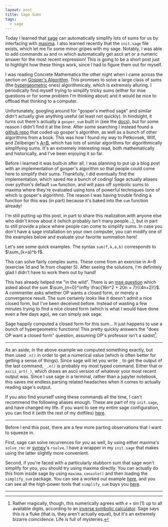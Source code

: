 ```yaml
---
layout: post
title: Sage Sums
tags:
  - sage
---
```


Today I learned that [sage](https://www.sagemath.org) can automatically
simplify lots of sums for us by interfacing with [maxima](https://maxima.sourceforge.io/).
I also learned recently that the `init.sage` file exists, which let me fix some
minor gripes with my sage. Notably, I was able to add commands `aa` and `nn`
which automatically get ascii art or a numeric answer for the most recent
expression! This is going to be a short post just to highlight how these things
work, since I had to figure them out for myself.

I was reading Concrete Mathematics the other night when I came across the
section on [Gosper's Algorithm](https://en.wikipedia.org/wiki/Gosper%27s_algorithm).
This promises to solve a large class of sums 
(the [hypergeometric](https://en.wikipedia.org/wiki/Hypergeometric_function) ones)
algorithmicaly, which is extremely alluring. I periodically find myself trying to
simplify tricky sums (either for mse questions or for some problem I'm thinking about)
and it would be nice to offload that thinking to a computer.

Unfortunately, googling around for "gosper's method sage" and similar didn't
actually give anything useful (at least not quickly). In hindsight, it turns
out there's actually a `gosper_sum` built in 
(see the [docs](https://doc.sagemath.org/html/en/reference/calculus/sage/symbolic/expression.html#sage.symbolic.expression.Expression.gosper_sum)),
but for some reason I didn't find it at the time. After some searching I instead
found a [github repo](https://github.com/benyoung/AeqB-sage) that coded
up gosper's algorithm, as well as a bunch of other algorithms from a book.
This was how I found my way to Petkovsek, Wilf, and Zeilberger's 
[A=B](https://www2.math.upenn.edu/~wilf/AeqB.html), which has lots of similar
algorithms for algorithmically simplifying sums. It's an extremely interesting
read, both mathematically and historically, and I've been enjoying it so far. 

Before I learned it was built-in after all, I was planning to put up a blog post 
with an implementation of gosper's algorithm so that people could come here to 
simplify their sums. Thankfully, I did eventually find the implementation, which
saved me a bunch of coding! Sage actually aliases over
python's default `sum` function, and will pass off symbolic sums to maxima
where they're evaluated using tons of powerful techniques (one of which is
gosper's algorithm). The reason I was having trouble finding a function for this
was (in part) because it's baked into the `sum` function already!

I'm still putting up this post, in part to share this realization with 
anyone else who didn't know about it (which probably isn't many people...),
but in part to still provide a place where people can come to simplify sums.
In case you don't have a sage installation on your own computer, you can 
modify one of the examples below and evaluate your favorite summation here!

Let's see some quick examples. The syntax `sum(f,k,a,b)` corresponds to
$\sum_{k=a}^b f$. 

<div class="auto">
<script type="text/x-sage">
n,k = var('n,k')

# I think we're legally obligated to make this our first sum.
# hold=True keeps it from evaluating
sum1 = sum(binomial(n,k),k,0,n, hold=True)

# so that we can display the original sum as the LHS here
# unhold then lets the expression evaluate as it would naturally
show(sum1 == sum1.unhold())

# You can also define a symbolic function, then use it in the sum
f = k * binomial(n,k)
sum2 = sum(f,k,0,n, hold=True)
show(sum2 == sum2.unhold())
</script>
</div>

This can solve fairly complex sums. These come from an exercise in A=B 
(exercise 1d and 1e from chapter 5). After seeing the solutions, 
I'm definitely glad I didn't have to work them out by hand!

<div class="auto">
<script type="text/x-sage">
n,k = var('n,k')
soln_d = sum(k^4 * 4^k / binomial(2*k,k), k, 0, n, hold=True)
show(soln_d == soln_d.unhold())

f = factorial(3*k) / (factorial(k) * factorial(k+1) * factorial(k+2) * 27^k)
soln_e = sum(f,k,0,n, hold=True)
show(soln_e == soln_e.unhold())
</script>
</div>

This has already helped me "in the wild". There is an 
[mse question](https://math.stackexchange.com/q/4039066/655547)
which asked about the sum $\sum_{n=0}^\infty \frac{16n^2 + 20n + 7}{(4n+2)!}$.
A commenter asks whether OP wants a closed form, or merely a convergence result.
The sum certainly _looks_ like it doesn't admit a nice closed form, but I've 
been deceived before. Instead of wasting a few minutes trying to find a 
nice closed form (which is what I would have done even a few days ago), 
we can simply ask sage:

<div class="auto">
<script type="text/x-sage">
n = var('n')
f = (16*n^2 + 20*n + 7) / factorial(4*n + 2)
# I also just learned oo is an alias for Infinity!
soln = sum(f,n,0,oo, hold=True) 
show(soln)

print("This is exactly: ")
show(soln.unhold())

print("This is approximately: ")
show(soln.unhold().n())
</script>
</div>

Sage happily computed a closed form for this sum... It just happens to use
a bunch of hypergeometric functions! This pretty quickly answers the 
"does OP want a closed form" question, assuming OP's professor isn't a sadist[^1].

[^1]:
    Rather magically, though, this numerically agrees with $e + \sin(1)$ up 
    to all available digits, according to an 
    [inverse symbolic calculator](http://wayback.cecm.sfu.ca/cgi-bin/isc/lookup?number=3.55975281326694&lookup_type=simple).
    Sage says this is a fluke (that is, they aren't actually equal), but it's an 
    extremely bizarre coincidence. Life is full of mysteries.

---

As an aside, in the above example we computed something exactly, but then 
used `.n()` in order to get a numerical value 
(which is often better for getting a sense of things). Since sage will let you
write `_` to get the output of the last command, `_.n()` is probably my most
typed command. Either that or `ascii_art(_)`, which draws an ascii version of 
whatever your most recent output was. Since I use sage in a terminal, rather
than a jupyter notebook, this saves me endless parsing related headaches 
when it comes to actually reading sage's output.

If you also find yourself using these commands all the time, I can't recommend
the following aliases enough. These are part of my `init.sage`, and have changed
my life. If you want to see my entire sage configuration, you can find it 
(with the rest of my dotfiles) 
[here](https://github.com/HallaSurvivor/dotfiles/blob/master/init.sage).

<div class="no_out">
<script type="text/x-sage">
# get the ipython instance so we can
# do black magic with our repl
_ipy = get_ipython()

# add a macro so typing nn will
# automatically convert the most
# recent output to a numeric.
_ipy.define_macro('nn', '_.n()')

# add a macro so typing aa will
# automatically run ascii_art 
# on the most recent output. 
_ipy.define_macro('aa', 'ascii_art(_)')
</script>
</div>

---

Before I end this post, there are a few more parting observations 
that I want to squeeze in.

First, sage can solve recurrences for you as well, 
by using either maxima's `solve_rec` or 
[sympy](https://www.sympy.org/en/index.html)'s `rsolve`. I 
have a wrapper in my `init.sage` that makes using the latter
slightly more convenient. 

Second, if you're faced with a particularly stubborn sum that sage won't
simplify for you, you should try using maxima directly. You can actually
do this from inside sage by using `maxima.console()` and then loading the
`simplify_sum` package. You can see a worked out example 
[here](https://stackoverflow.com/a/28663533/3911897), and you can see all the
high-power tools that `simplify_sum` buys you 
[here](https://github.com/andrejv/maxima/blob/master/share/solve_rec/simplify_sum.mac).

---
